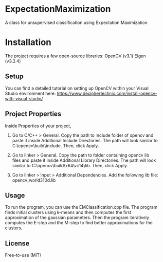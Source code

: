 # ExpectationMaximization
A class for unsupervised classification using Expectation Maximization

# Installation
The project requires a few open-source libraries:
OpenCV (v3.1)
Eigen (v3.3.4)

## Setup
You can find a detailed tutorial on setting up OpenCV within your Visual Studio environment here:
https://www.deciphertechnic.com/install-opencv-with-visual-studio/

## Project Properties
Inside Properties of your project,

1. Go to C/C++ > General. Copy the path to include folder of opencv and paste it inside Additional Include Directories. The path will look similar to C:\opencv\build\include. Then, click Apply.

2. Go to linker > General. Copy the path to folder containing opencv  lib files and paste it inside Additional Library Directories. The path will look similar to C:\opencv\build\x64\vc14\lib. Then, click Apply.

3. Go to linker > Input > Additional Dependencies. Add the following lib file: opencv_world310d.lib

## Usage
To run the program, you can use the EMClassification.cpp file. The program finds initial clusters using k-means and then computes the first approximation of the gaussian parameters. Then the program iteratively computes the E-step and the M-step to find better approximations for the clusters.

## License
Free-to-use (MIT)
